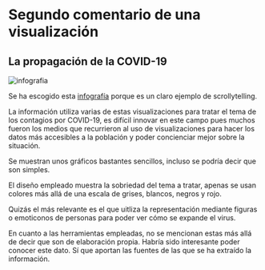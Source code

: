 # Segundo comentario de una visualización

## La propagación de la COVID-19

![infografia](/img/contagio-personas.jpg "gráfico realizado mediante emoticonos para reflejar la propagación del virus")

Se ha escogido esta [infografía](https://elpais.com/sociedad/2020/04/01/actualidad/1585734540_155050.html) porque es un claro ejemplo de scrollytelling.

La información utiliza varias de estas visualizaciones para tratar el tema de los contagios por COVID-19, es difícil innovar en este campo pues muchos fueron los medios que recurrieron al uso de visualizaciones para hacer los datos más accesibles a la población y poder concienciar mejor sobre la situación.

Se muestran unos gráficos bastantes sencillos, incluso se podría decir que son simples.

El diseño empleado muestra la sobriedad del tema a tratar, apenas se usan colores más allá de una escala de grises, blancos, negros y rojo. 

Quizás el más relevante es el que uitliza la representación mediante figuras o emoticonos de personas para poder ver cómo se expande el virus.

En cuanto a las herramientas empleadas, no se mencionan estas más allá de decir que son de elaboración propia. Habría sido interesante poder conocer este dato. Sí que aportan las fuentes de las que se ha extraído la información. 

